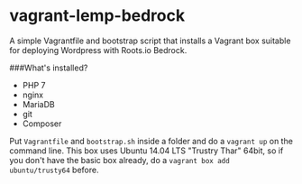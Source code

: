 # vagrant-lemp-bedrock

A simple Vagrantfile and bootstrap script that installs a Vagrant box suitable for deploying Wordpress with Roots.io Bedrock.

###What's installed?
* PHP 7
* nginx
* MariaDB
* git
* Composer

Put `Vagrantfile` and `bootstrap.sh` inside a folder and do a `vagrant up` on the command line.
This box uses Ubuntu 14.04 LTS "Trustry Thar" 64bit, so if you don't have the basic box already, do a 
`vagrant box add ubuntu/trusty64` before.